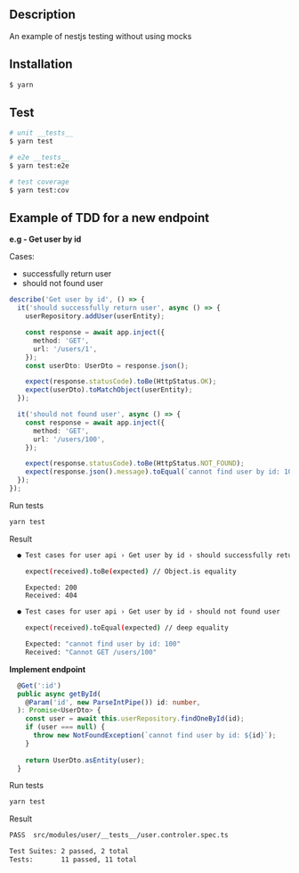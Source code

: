 ## Description

An example of nestjs testing without using mocks

## Installation

```bash
$ yarn
```

## Test

```bash
# unit __tests__
$ yarn test

# e2e __tests__
$ yarn test:e2e

# test coverage
$ yarn test:cov
```

## Example of TDD for a new endpoint

**e.g - Get user by id**

Cases: 
- successfully return user
- should not found user

```typescript
describe('Get user by id', () => {
  it('should successfully return user', async () => {
    userRepository.addUser(userEntity);

    const response = await app.inject({
      method: 'GET',
      url: '/users/1',
    });
    const userDto: UserDto = response.json();

    expect(response.statusCode).toBe(HttpStatus.OK);
    expect(userDto).toMatchObject(userEntity);
  });

  it('should not found user', async () => {
    const response = await app.inject({
      method: 'GET',
      url: '/users/100',
    });

    expect(response.statusCode).toBe(HttpStatus.NOT_FOUND);
    expect(response.json().message).toEqual(`cannot find user by id: 100`);
  });
});
```
Run tests
```bash
yarn test
```

Result
```bash
  ● Test cases for user api › Get user by id › should successfully return user

    expect(received).toBe(expected) // Object.is equality

    Expected: 200
    Received: 404

  ● Test cases for user api › Get user by id › should not found user

    expect(received).toEqual(expected) // deep equality

    Expected: "cannot find user by id: 100"
    Received: "Cannot GET /users/100"

```

**Implement endpoint**

```typescript
  @Get(':id')
  public async getById(
    @Param('id', new ParseIntPipe()) id: number,
  ): Promise<UserDto> {
    const user = await this.userRepository.findOneById(id);
    if (user === null) {
      throw new NotFoundException(`cannot find user by id: ${id}`);
    }
  
    return UserDto.asEntity(user);
  }
```

Run tests
```bash
yarn test
```

Result
```bash
PASS  src/modules/user/__tests__/user.controler.spec.ts

Test Suites: 2 passed, 2 total
Tests:       11 passed, 11 total
```
